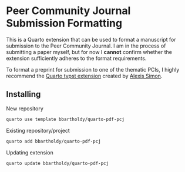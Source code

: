 # Peer Community Journal Submission Formatting

This is a Quarto extension that can be used to format a manuscript for submission to the Peer Community Journal.
I am in the process of submitting a paper myself, but for now I **cannot** confirm whether the extension
sufficiently adheres to the format requirements.

To format a preprint for submission to one of the thematic PCIs, I highly recommend the
[Quarto typst extension](https://github.com/alxsimon/typst-pci) created by [Alexis Simon](https://github.com/alxsimon).

## Installing

New repository

```bash
quarto use template bbartholdy/quarto-pdf-pcj
```

Existing repository/project

```bash
quarto add bbartholdy/quarto-pdf-pcj
```

Updating extension

```bash
quarto update bbartholdy/quarto-pdf-pcj
```

